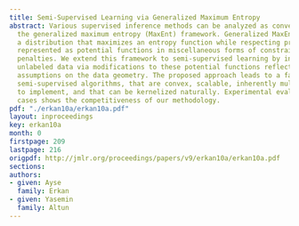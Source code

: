 ```yaml
---
title: Semi-Supervised Learning via Generalized Maximum Entropy
abstract: Various supervised inference methods can be analyzed as convex duals of
  the generalized maximum entropy (MaxEnt) framework. Generalized MaxEnt aims to find
  a distribution that maximizes an entropy function while respecting prior information
  represented as potential functions in miscellaneous forms of constraints and/or
  penalties. We extend this framework to semi-supervised learning by incorporating
  unlabeled data via modifications to these potential functions reflecting structural
  assumptions on the data geometry. The proposed approach leads to a family of discriminative
  semi-supervised algorithms, that are convex, scalable, inherently multi-class, easy
  to implement, and that can be kernelized naturally. Experimental evaluation of special
  cases shows the competitiveness of our methodology.
pdf: "./erkan10a/erkan10a.pdf"
layout: inproceedings
key: erkan10a
month: 0
firstpage: 209
lastpage: 216
origpdf: http://jmlr.org/proceedings/papers/v9/erkan10a/erkan10a.pdf
sections: 
authors:
- given: Ayse
  family: Erkan
- given: Yasemin
  family: Altun
---
```


